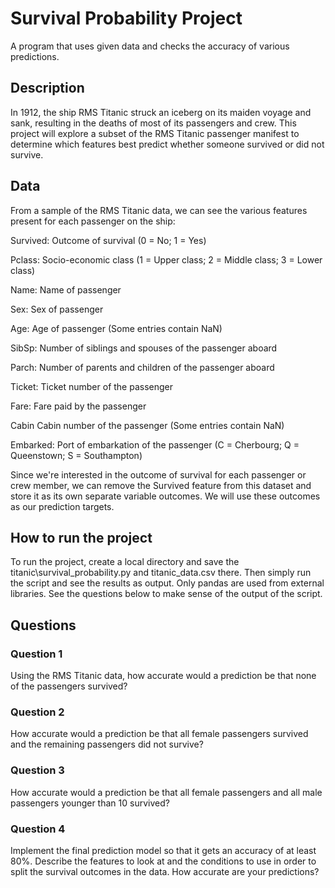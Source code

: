 # Survival Probability Project
A program that uses given data and checks the accuracy of various predictions.

## Description

In 1912, the ship RMS Titanic struck an iceberg on its maiden voyage and sank, resulting in the deaths of most of its passengers and crew. This project will explore a subset of the RMS Titanic passenger manifest to determine which features best predict whether someone survived or did not survive.

## Data

From a sample of the RMS Titanic data, we can see the various features present for each passenger on the ship:


Survived: Outcome of survival (0 = No; 1 = Yes)

Pclass: Socio-economic class (1 = Upper class; 2 = Middle class; 3 = Lower class)

Name: Name of passenger

Sex: Sex of passenger

Age: Age of passenger (Some entries contain NaN)

SibSp: Number of siblings and spouses of the passenger aboard

Parch: Number of parents and children of the passenger aboard

Ticket: Ticket number of the passenger

Fare: Fare paid by the passenger

Cabin Cabin number of the passenger (Some entries contain NaN)

Embarked: Port of embarkation of the passenger (C = Cherbourg; Q = Queenstown; S = Southampton)


Since we're interested in the outcome of survival for each passenger or crew member, we can remove the Survived feature from this dataset and store it as its own separate variable outcomes. We will use these outcomes as our prediction targets.

## How to run the project

To run the project, create a local directory and save the titanic\survival_probability.py and titanic\_data.csv there. Then simply run the script and see the results as output. Only pandas are used from external libraries. See the questions below to make sense of the output of the script. 


## Questions 

### Question 1

Using the RMS Titanic data, how accurate would a prediction be that none of the passengers survived?

### Question 2

How accurate would a prediction be that all female passengers survived and the remaining passengers did not survive?

### Question 3

How accurate would a prediction be that all female passengers and all male passengers younger than 10 survived?

### Question 4

Implement the final prediction model so that it gets an accuracy of at least 80%. Describe the features to look at and the conditions to use in order to split the survival outcomes in the data. How accurate are your predictions?
